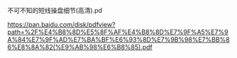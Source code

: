 不可不知的短线操盘细节(高清).pd

https://pan.baidu.com/disk/pdfview?path=%2F%E4%B8%8D%E5%8F%AF%E4%B8%8D%E7%9F%A5%E7%9A%84%E7%9F%AD%E7%BA%BF%E6%93%8D%E7%9B%98%E7%BB%86%E8%8A%82(%E9%AB%98%E6%B8%85).pdf
